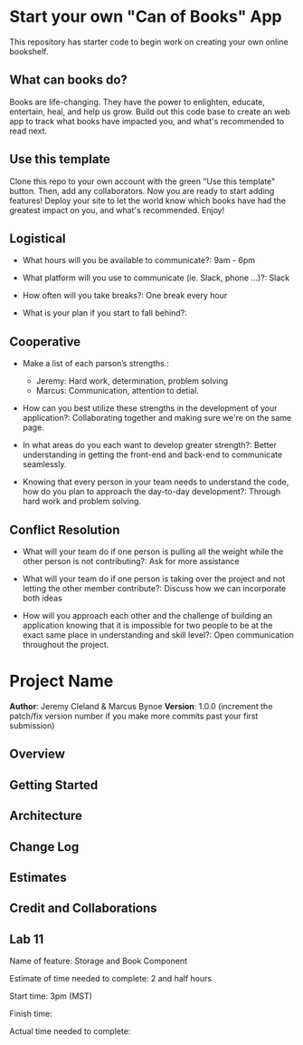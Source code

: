 # Start your own "Can of Books" App

This repository has starter code to begin work on creating your own online bookshelf.

## What can books do?

Books are life-changing. They have the power to enlighten, educate, entertain, heal, and help us grow. Build out this code base to create an web app to track what books have impacted you, and what's recommended to read next.

## Use this template

Clone this repo to your own account with the green "Use this template" button. Then, add any collaborators. Now you are ready to start adding features! Deploy your site to let the world know which books have had the greatest impact on you, and what's recommended. Enjoy!

## Logistical

- What hours will you be available to communicate?: 9am - 6pm

- What platform will you use to communicate (ie. Slack, phone …)?: Slack

- How often will you take breaks?: One break every hour

- What is your plan if you start to fall behind?:

## Cooperative

- Make a list of each parson’s strengths.:
  - Jeremy: Hard work, determination, problem solving
  - Marcus: Communication, attention to detial.

- How can you best utilize these strengths in the development of your application?: Collaborating together and making sure we're on the same page.

- In what areas do you each want to develop greater strength?: Better understanding in getting the front-end and back-end to communicate seamlessly.

- Knowing that every person in your team needs to understand the code, how do you plan to approach the day-to-day development?: Through hard work and problem solving.

## Conflict Resolution

- What will your team do if one person is pulling all the weight while the other person is not contributing?: Ask for more assistance

- What will your team do if one person is taking over the project and not letting the other member contribute?: Discuss how we can incorporate both ideas

- How will you approach each other and the challenge of building an application knowing that it is impossible for two people to be at the exact same place in understanding and skill level?: Open communication throughout the project.

# Project Name

**Author**: Jeremy Cleland & Marcus Bynoe
**Version**: 1.0.0 (increment the patch/fix version number if you make more commits past your first submission)

## Overview
<!-- Provide a high level overview of what this application is and why you are building it, beyond the fact that it's an assignment for this class. (i.e. What's your problem domain?) -->

## Getting Started
<!-- What are the steps that a user must take in order to build this app on their own machine and get it running? -->

## Architecture
<!-- Provide a detailed description of the application design. What technologies (languages, libraries, etc) you're using, and any other relevant design information. -->

## Change Log
<!-- Use this area to document the iterative changes made to your application as each feature is successfully implemented. Use time stamps. Here's an example:

01-01-2001 4:59pm - Application now has a fully-functional express server, with a GET route for the location resource. -->

## Estimates
<!-- See below -->

## Credit and Collaborations
<!-- Give credit (and a link) to other people or resources that helped you build this application. -->

## Lab 11

Name of feature: Storage and Book Component

Estimate of time needed to complete: 2 and half hours

Start time: 3pm (MST)

Finish time: 

Actual time needed to complete: 